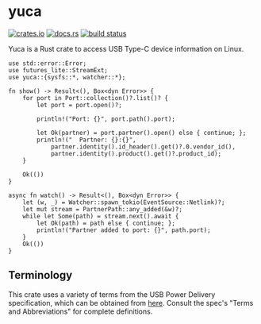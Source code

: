 # yuca

[![crates.io](https://img.shields.io/crates/v/yuca?style=for-the-badge)](https://crates.io/crates/yuca)
[![docs.rs](https://img.shields.io/docsrs/yuca?style=for-the-badge)](https://docs.rs/yuca)
[![build status](https://img.shields.io/github/actions/workflow/status/collabora/yuca/ci.yml?style=for-the-badge)](https://github.com/collabora/yuca/actions/workflows/ci.yml)

Yuca is a Rust crate to access USB Type-C device information on Linux.

```rust,no_run
use std::error::Error;
use futures_lite::StreamExt;
use yuca::{sysfs::*, watcher::*};

fn show() -> Result<(), Box<dyn Error>> {
    for port in Port::collection()?.list()? {
        let port = port.open()?;

        println!("Port: {}", port.path().port);

        let Ok(partner) = port.partner().open() else { continue; };
        println!("  Partner: {}:{}",
            partner.identity().id_header().get()?.0.vendor_id(),
            partner.identity().product().get()?.product_id);
    }

    Ok(())
}

async fn watch() -> Result<(), Box<dyn Error>> {
    let (w, _) = Watcher::spawn_tokio(EventSource::Netlink)?;
    let mut stream = PartnerPath::any_added(&w)?;
    while let Some(path) = stream.next().await {
        let Ok(path) = path else { continue; };
        println!("Partner added to port: {}", path.port);
    }
    Ok(())
}
```

## Terminology

This crate uses a variety of terms from the USB Power Delivery specification,
which can be obtained from [here](https://www.usb.org/document-library/usb-power-delivery).
Consult the spec's "Terms and Abbreviations" for complete definitions.
